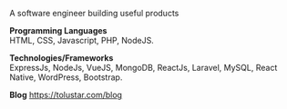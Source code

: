 A software engineer building useful products

**Programming Languages**  
HTML, CSS, Javascript, PHP, NodeJS.

**Technologies/Frameworks**  
ExpressJs, NodeJs, VueJS, MongoDB, ReactJs, Laravel, MySQL, React Native,  WordPress, Bootstrap.

**Blog**
https://tolustar.com/blog
